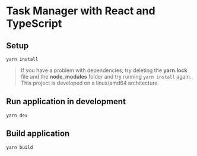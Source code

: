 # Task Manager with React and TypeScript

## Setup
```
yarn install
```
> If you have a problem with dependencies, try deleting the **yarn.lock** file and the **node_modules** folder and try running `yarn install` again. This project is developed on a linux/amd64 architecture

## Run application in development
```
yarn dev
```

## Build application
```
yarn build
```
